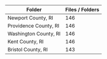 | Folder                |   Files / Folders |
|-----------------------|-------------------|
| Newport County, RI    |               146 |
| Providence County, RI |               146 |
| Washington County, RI |               146 |
| Kent County, RI       |               146 |
| Bristol County, RI    |               143 |